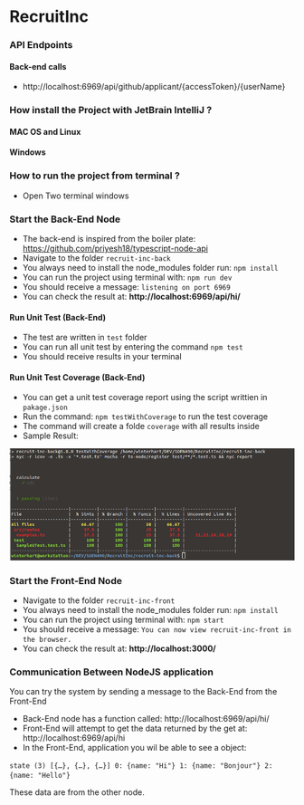 
# RecruitInc

### API Endpoints

#### Back-end calls

- http://localhost:6969/api/github/applicant/{accessToken}/{userName}

### How install the Project with JetBrain IntelliJ ?

#### MAC OS and Linux

#### Windows 


### How to run the project from terminal ?
- Open Two terminal windows 

### Start the Back-End Node 
 - The back-end is inspired from the boiler plate: https://github.com/priyesh18/typescript-node-api
 - Navigate to the folder `recruit-inc-back`
 - You always need to install the node_modules folder
 run:  `npm install`
 - You can run the project using terminal with: `npm run dev`
 - You should receive a message: `listening on port 6969`
 - You can check the result at: **http://localhost:6969/api/hi/**

#### Run Unit Test (Back-End)
 - The test are written in `test` folder
 - You can run all unit test by entering the command `npm test`
 - You should receive results in your terminal

#### Run Unit Test Coverage (Back-End)
 - You can get a unit test coverage report using the script writtien in `pakage.json`
 - Run the command: `npm testWithCoverage` to run the test coverage
 - The command will create a folde `coverage` with all results inside
 - Sample Result:
 
![alt text](https://github.com/ddicorpo/RecruitInc/blob/Architecture-FrontEnd-BackEnd/CourseAdmin/assets/SampleTestCoverage.png "Sample Test Coverage")

 ### Start the Front-End Node
  - Navigate to the folder `recruit-inc-front`
 - You always need to install the node_modules folder
 run:  `npm install`
 - You can run the project using terminal with: `npm start`
 - You should receive a message: `You can now view recruit-inc-front in the browser.`
 - You can check the result at: **http://localhost:3000/**


### Communication Between NodeJS application
You can try the system by sending a message to the Back-End from the Front-End
- Back-End node has a function called: http://localhost:6969/api/hi/
- Front-End will attempt to get the data returned by the get at: http://localhost:6969/api/hi
- In the Front-End, application you wil be able to see a object:

`state (3) [{…}, {…}, {…}] 0: {name: "Hi"} 1: {name: "Bonjour"} 2: {name: "Hello"} `

These data are from the other node. 
